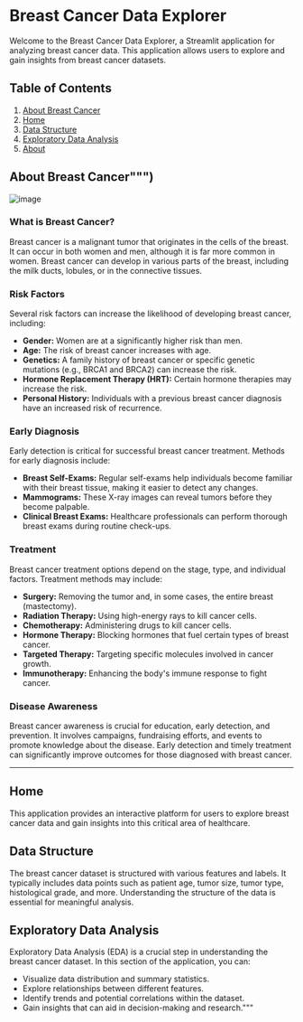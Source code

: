 # Breast Cancer Data Explorer

Welcome to the Breast Cancer Data Explorer, a Streamlit application for analyzing breast cancer data. This application allows users to explore and gain insights from breast cancer datasets.

## Table of Contents

1. [About Breast Cancer](#about-breast-cancer)
2. [Home](#home)
3. [Data Structure](#data-structure)
4. [Exploratory Data Analysis](#exploratory-data-analysis)
5. [About](#about)

## About Breast Cancer""")

![image](https://www.nationalbreastcancer.org/wp-content/uploads/BC-Stats-v04_1-in-8-women-Landscape-1024x575.png)
### What is Breast Cancer?

Breast cancer is a malignant tumor that originates in the cells of the breast. It can occur in both women and men, although it is far more common in women. Breast cancer can develop in various parts of the breast, including the milk ducts, lobules, or in the connective tissues.

### Risk Factors

Several risk factors can increase the likelihood of developing breast cancer, including:

- **Gender:** Women are at a significantly higher risk than men.
- **Age:** The risk of breast cancer increases with age.
- **Genetics:** A family history of breast cancer or specific genetic mutations (e.g., BRCA1 and BRCA2) can increase the risk.
- **Hormone Replacement Therapy (HRT):** Certain hormone therapies may increase the risk.
- **Personal History:** Individuals with a previous breast cancer diagnosis have an increased risk of recurrence.

### Early Diagnosis

Early detection is critical for successful breast cancer treatment. Methods for early diagnosis include:

- **Breast Self-Exams:** Regular self-exams help individuals become familiar with their breast tissue, making it easier to detect any changes.
- **Mammograms:** These X-ray images can reveal tumors before they become palpable.
- **Clinical Breast Exams:** Healthcare professionals can perform thorough breast exams during routine check-ups.

### Treatment

Breast cancer treatment options depend on the stage, type, and individual factors. Treatment methods may include:

- **Surgery:** Removing the tumor and, in some cases, the entire breast (mastectomy).
- **Radiation Therapy:** Using high-energy rays to kill cancer cells.
- **Chemotherapy:** Administering drugs to kill cancer cells.
- **Hormone Therapy:** Blocking hormones that fuel certain types of breast cancer.
- **Targeted Therapy:** Targeting specific molecules involved in cancer growth.
- **Immunotherapy:** Enhancing the body's immune response to fight cancer.



### Disease Awareness

Breast cancer awareness is crucial for education, early detection, and prevention. It involves campaigns, fundraising efforts, and events to promote knowledge about the disease. Early detection and timely treatment can significantly improve outcomes for those diagnosed with breast cancer.

---

## Home

This application provides an interactive platform for users to explore breast cancer data and gain insights into this critical area of healthcare.

## Data Structure

The breast cancer dataset is structured with various features and labels. It typically includes data points such as patient age, tumor size, tumor type, histological grade, and more. Understanding the structure of the data is essential for meaningful analysis.

## Exploratory Data Analysis

Exploratory Data Analysis (EDA) is a crucial step in understanding the breast cancer dataset. In this section of the application, you can:

- Visualize data distribution and summary statistics.
- Explore relationships between different features.
- Identify trends and potential correlations within the dataset.
- Gain insights that can aid in decision-making and research."""
